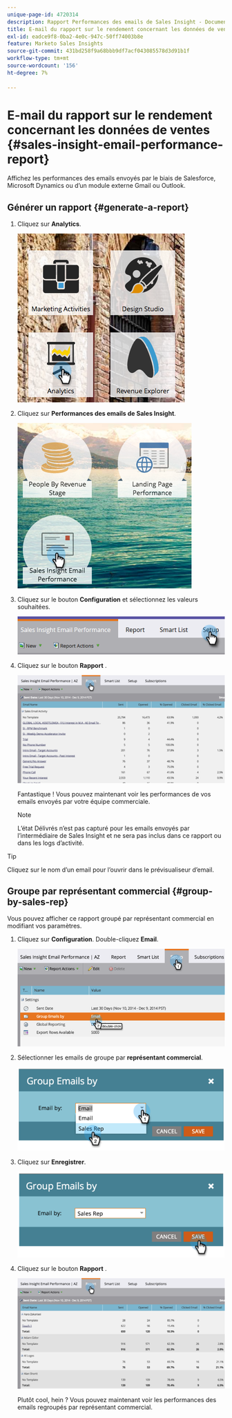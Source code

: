 ```yaml
---
unique-page-id: 4720314
description: Rapport Performances des emails de Sales Insight - Documents Marketo - Documentation du produit
title: E-mail du rapport sur le rendement concernant les données de ventes
exl-id: eadce9f8-0ba2-4e0c-947c-50ff74003b8e
feature: Marketo Sales Insights
source-git-commit: 431bd258f9a68bbb9df7acf043085578d3d91b1f
workflow-type: tm+mt
source-wordcount: '156'
ht-degree: 7%

---
```


# E-mail du rapport sur le rendement concernant les données de ventes {#sales-insight-email-performance-report}

Affichez les performances des emails envoyés par le biais de Salesforce, Microsoft Dynamics ou d’un module externe Gmail ou Outlook.

## Générer un rapport {#generate-a-report}

1. Cliquez sur **Analytics**.

   ![](assets/mainnav-analyticshand-small.png)

1. Cliquez sur **Performances des emails de Sales Insight**.

   ![](assets/analytics-salesemailreporthand.png)

1. Cliquez sur le bouton **Configuration** et sélectionnez les valeurs souhaitées.

   ![](assets/three.png)

1. Cliquez sur le bouton **Rapport** .

   ![](assets/image2014-12-9-12-3a5-3a35.png)

   Fantastique ! Vous pouvez maintenant voir les performances de vos emails envoyés par votre équipe commerciale.

   >[!NOTE]
   >
   >L’état Délivrés n’est pas capturé pour les emails envoyés par l’intermédiaire de Sales Insight et ne sera pas inclus dans ce rapport ou dans les logs d’activité.

>[!TIP]
>
>Cliquez sur le nom d’un email pour l’ouvrir dans le prévisualiseur d’email.

## Groupe par représentant commercial {#group-by-sales-rep}

Vous pouvez afficher ce rapport groupé par représentant commercial en modifiant vos paramètres.

1. Cliquez sur **Configuration**. Double-cliquez **Email**.

   ![](assets/image2014-12-9-12-3a12-3a19.png)

1. Sélectionner les emails de groupe par **représentant commercial**.

   ![](assets/image2014-12-9-12-3a16-3a42.png)

1. Cliquez sur **Enregistrer**.

   ![](assets/image2014-12-9-12-3a17-3a39.png)

1. Cliquez sur le bouton **Rapport** .

   ![](assets/image2014-12-9-12-3a19-3a7.png)

   Plutôt cool, hein ? Vous pouvez maintenant voir les performances des emails regroupés par représentant commercial.
